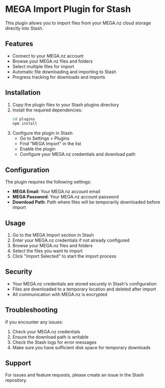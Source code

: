 # MEGA Import Plugin for Stash

This plugin allows you to import files from your MEGA.nz cloud storage directly into Stash.

## Features

- Connect to your MEGA.nz account
- Browse your MEGA.nz files and folders
- Select multiple files for import
- Automatic file downloading and importing to Stash
- Progress tracking for downloads and imports

## Installation

1. Copy the plugin files to your Stash plugins directory
2. Install the required dependencies:
   ```bash
   cd plugins
   npm install
   ```
3. Configure the plugin in Stash:
   - Go to Settings > Plugins
   - Find "MEGA Import" in the list
   - Enable the plugin
   - Configure your MEGA.nz credentials and download path

## Configuration

The plugin requires the following settings:

- **MEGA Email**: Your MEGA.nz account email
- **MEGA Password**: Your MEGA.nz account password
- **Download Path**: Path where files will be temporarily downloaded before import

## Usage

1. Go to the MEGA Import section in Stash
2. Enter your MEGA.nz credentials if not already configured
3. Browse your MEGA.nz files and folders
4. Select the files you want to import
5. Click "Import Selected" to start the import process

## Security

- Your MEGA.nz credentials are stored securely in Stash's configuration
- Files are downloaded to a temporary location and deleted after import
- All communication with MEGA.nz is encrypted

## Troubleshooting

If you encounter any issues:

1. Check your MEGA.nz credentials
2. Ensure the download path is writable
3. Check the Stash logs for error messages
4. Make sure you have sufficient disk space for temporary downloads

## Support

For issues and feature requests, please create an issue in the Stash repository. 